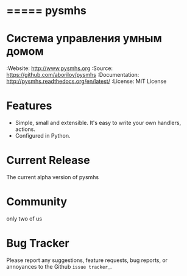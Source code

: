 =====
pysmhs
=====

Система управления умным домом
==================================================

:Website: http://www.pysmhs.org
:Source: https://github.com/aborilov/pysmhs
:Documentation: http://pysmhs.readthedocs.org/en/latest/
:License: MIT License

Features
========

* Simple, small and extensible. It's easy to write your own handlers,
  actions.
* Configured in Python.

Current Release
===============

The current alpha version of pysmhs

Community
=========

only two of us

Bug Tracker
===========

Please report any suggestions, feature requests, bug reports, or annoyances to
the Github `issue tracker`_.
